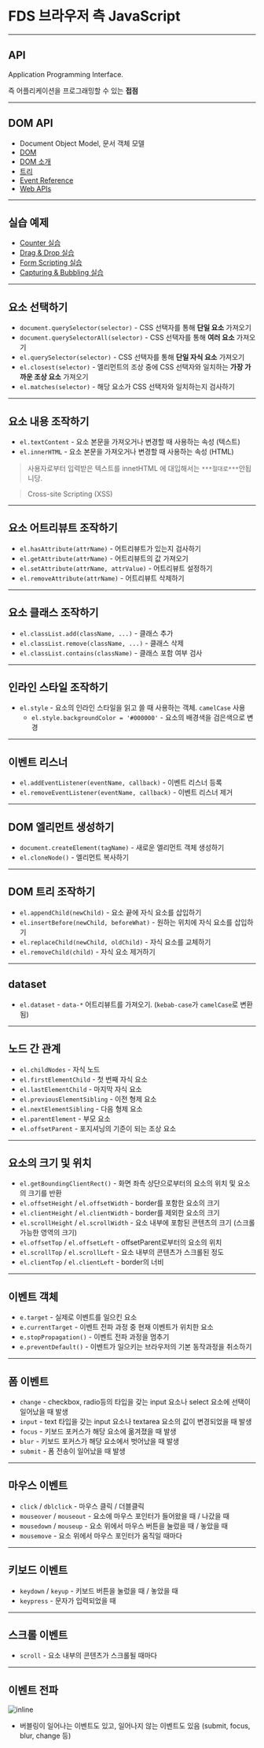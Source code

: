 # FDS 브라우저 측 JavaScript

---

## API

Application Programming Interface.

즉 어플리케이션을 프로그래밍할 수 있는 **접점**

---

## DOM API

- Document Object Model, 문서 객체 모델
- [DOM](https://developer.mozilla.org/en-US/docs/Web/API/Document_Object_Model)
- [DOM 소개](https://developer.mozilla.org/ko/docs/Gecko_DOM_Reference/%EC%86%8C%EA%B0%9C)
- [트리](https://javascript-fds.netlify.com/pages/282-data-structures#트리-tree)
- [Event Reference](https://developer.mozilla.org/en-US/docs/Web/Events)
- [Web APIs](https://developer.mozilla.org/en-US/docs/Web/API)

---

## 실습 예제

- [Counter 실습](https://codepen.io/dbeat999/pen/JmJmGa)
- [Drag & Drop 실습](https://codepen.io/dbeat999/pen/LgLgVg)
- [Form Scripting 실습](https://codepen.io/dbeat999/pen/bMBpdE)
- [Capturing & Bubbling 실습](https://codepen.io/dbeat999/pen/GyEmYG)

---

## 요소 선택하기

- `document.querySelector(selector)` - CSS 선택자를 통해 **단일 요소** 가져오기
- `document.querySelectorAll(selector)` - CSS 선택자를 통해 **여러 요소** 가져오기
- `el.querySelector(selector)` - CSS 선택자를 통해 **단일 자식 요소** 가져오기
- `el.closest(selector)` - 엘리먼트의 조상 중에 CSS 선택자와 일치하는 **가장 가까운 조상 요소** 가져오기
- `el.matches(selector)` - 해당 요소가 CSS 선택자와 일치하는지 검사하기

<!-- NodeList -->

---

## 요소 내용 조작하기

- `el.textContent` - 요소 본문을 가져오거나 변경할 때 사용하는 속성 (텍스트)
- `el.innerHTML` - 요소 본문을 가져오거나 변경할 때 사용하는 속성 (HTML)

> 사용자로부터 입력받은 텍스트를 innetHTML 에 대입해서는 `***절대로***`안됩니당.

> Cross-site Scripting (XSS)

<!-- innerHTML과 XSS -->

---

## 요소 어트리뷰트 조작하기

- `el.hasAttribute(attrName)` - 어트리뷰트가 있는지 검사하기
- `el.getAttribute(attrName)` - 어트리뷰트의 값 가져오기
- `el.setAttribute(attrName, attrValue)` - 어트리뷰트 설정하기
- `el.removeAttribute(attrName)` - 어트리뷰트 삭제하기

---

## 요소 클래스 조작하기

- `el.classList.add(className, ...)` - 클래스 추가
- `el.classList.remove(className, ...)` - 클래스 삭제
- `el.classList.contains(className)` - 클래스 포함 여부 검사

---

## 인라인 스타일 조작하기

- `el.style` - 요소의 인라인 스타일을 읽고 쓸 때 사용하는 객체. `camelCase` 사용
  - `el.style.backgroundColor = '#000000'` - 요소의 배경색을 검은색으로 변경

---

## 이벤트 리스너

- `el.addEventListener(eventName, callback)` - 이벤트 리스너 등록
- `el.removeEventListener(eventName, callback)` - 이벤트 리스너 제거

---

## DOM 엘리먼트 생성하기

- `document.createElement(tagName)` - 새로운 엘리먼트 객체 생성하기
- `el.cloneNode()` - 엘리먼트 복사하기

---

## DOM 트리 조작하기

- `el.appendChild(newChild)` - 요소 끝에 자식 요소를 삽입하기
- `el.insertBefore(newChild, beforeWhat)` - 원하는 위치에 자식 요소를 삽입하기
- `el.replaceChild(newChild, oldChild)` - 자식 요소를 교체하기
- `el.removeChild(child)` - 자식 요소 제거하기

<!-- appendChild, insertBefore를 통한 위치의 이동 -->

---

## dataset

- `el.dataset` - `data-*` 어트리뷰트를 가져오기. (`kebab-case`가 `camelCase`로 변환됨)

---

## 노드 간 관계

- `el.childNodes` - 자식 노드
- `el.firstElementChild` - 첫 번째 자식 요소
- `el.lastElementChild` - 마지막 자식 요소
- `el.previousElementSibling` - 이전 형제 요소
- `el.nextElementSibling` - 다음 형제 요소
- `el.parentElement` - 부모 요소
- `el.offsetParent` - 포지셔닝의 기준이 되는 조상 요소

---

## 요소의 크기 및 위치

- `el.getBoundingClientRect()` - 화면 좌측 상단으로부터의 요소의 위치 및 요소의 크기를 반환
- `el.offsetHeight` / `el.offsetWidth` - border를 포함한 요소의 크기
- `el.clientHeight` / `el.clientWidth` - border를 제외한 요소의 크기
- `el.scrollHeight` / `el.scrollWidth` - 요소 내부에 포함된 콘텐츠의 크기 (스크롤 가능한 영역의 크기)
- `el.offsetTop` / `el.offsetLeft` - offsetParent로부터의 요소의 위치
- `el.scrollTop` / `el.scrollLeft` - 요소 내부의 콘텐츠가 스크롤된 정도
- `el.clientTop` / `el.clientLeft` - border의 너비

---

## 이벤트 객체

- `e.target` - 실제로 이벤트를 일으킨 요소
- `e.currentTarget` - 이벤트 전파 과정 중 현재 이벤트가 위치한 요소
- `e.stopPropagation()` - 이벤트 전파 과정을 멈추기
- `e.preventDefault()` - 이벤트가 일으키는 브라우저의 기본 동작과정을 취소하기

---

## 폼 이벤트

- `change` - checkbox, radio등의 타입을 갖는 input 요소나 select 요소에 선택이 일어났을 때 발생
- `input` - text 타입을 갖는 input 요소나 textarea 요소의 값이 변경되었을 때 발생
- `focus` - 키보드 포커스가 해당 요소에 옮겨졌을 때 발생
- `blur` - 키보드 포커스가 해당 요소에서 벗어났을 때 발생
- `submit` - 폼 전송이 일어났을 때 발생

<!-- https://httpbin.org/ -->

---

## 마우스 이벤트

- `click` / `dblclick` - 마우스 클릭 / 더블클릭
- `mouseover` / `mouseout` - 요소에 마우스 포인터가 들어왔을 때 / 나갔을 때
- `mousedown` / `mouseup` - 요소 위에서 마우스 버튼을 눌렀을 때 / 놓았을 때
- `mousemove` - 요소 위에서 마우스 포인터가 움직일 때마다

---

## 키보드 이벤트

- `keydown` / `keyup` - 키보드 버튼을 눌렀을 때 / 놓았을 때
- `keypress` - 문자가 입력되었을 때

---

## 스크롤 이벤트

- `scroll` - 요소 내부의 콘텐츠가 스크롤될 때마다

---

## 이벤트 전파

![inline](./images/eventphases.png)

- 버블링이 일어나는 이벤트도 있고, 일어나지 않는 이벤트도 있음 (submit, focus, blur, change 등)

<!--
참고 링크
- https://stackoverflow.com/questions/5574207/html-dom-which-events-do-not-bubble
- https://www.quirksmode.org/js/events_order.html
-->

<!--
Form validation 참고 링크
https://developer.mozilla.org/en-US/docs/Learn/HTML/Forms/Form_validation
https://developer.mozilla.org/en-US/docs/Web/API/HTMLFormElement/reportValidity
https://www.sitepoint.com/html5-forms-javascript-constraint-validation-api/
 -->